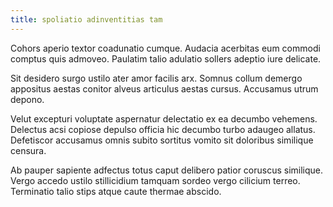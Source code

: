 ```yaml
---
title: spoliatio adinventitias tam
---
```


Cohors aperio textor coadunatio cumque. Audacia acerbitas eum commodi comptus quis admoveo. Paulatim talio adulatio sollers adeptio iure delicate.

Sit desidero surgo ustilo ater amor facilis arx. Somnus collum demergo appositus aestas conitor alveus articulus aestas cursus. Accusamus utrum depono.

Velut excepturi voluptate aspernatur delectatio ex ea decumbo vehemens. Delectus acsi copiose depulso officia hic decumbo turbo adaugeo allatus. Defetiscor accusamus omnis subito sortitus vomito sit doloribus similique censura.

Ab pauper sapiente adfectus totus caput delibero patior coruscus similique. Vergo accedo ustilo stillicidium tamquam sordeo vergo cilicium terreo. Terminatio talio stips atque caute thermae abscido.